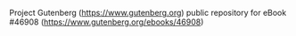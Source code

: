 Project Gutenberg (https://www.gutenberg.org) public repository for eBook #46908 (https://www.gutenberg.org/ebooks/46908)
